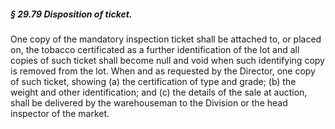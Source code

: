 ##### § 29.79 Disposition of ticket. #####

One copy of the mandatory inspection ticket shall be attached to, or placed on, the tobacco certificated as a further identification of the lot and all copies of such ticket shall become null and void when such identifying copy is removed from the lot. When and as requested by the Director, one copy of such ticket, showing (a) the certification of type and grade; (b) the weight and other identification; and (c) the details of the sale at auction, shall be delivered by the warehouseman to the Division or the head inspector of the market.